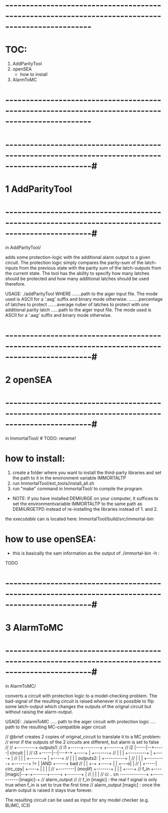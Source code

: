 
# -------------------------------------------------------------------------------------------------
# TOC:
  1. AddParityTool
  2. openSEA
     - how to install
  3. AlarmToMC
# -------------------------------------------------------------------------------------------------



# -------------------------------------------------------------------------------------------------#
# 1 AddParityTool                                                                                  #
# -------------------------------------------------------------------------------------------------#
in AddParityTool/

adds some protection-logic with the additional alarm output to a given circuit. The protection logic
simply compares the parity-sum of the latch-inputs from the previous state with the parity sum of the
latch-outputs from the current state. The tool has the ability to specify how many latches should be
protected and how many additional latches should be used therefore.

USAGE: ./addParityTool <aiger-input> <percentage> <avg-latches> <aiger-output>
  WHERE
	 <aiger-input>.......path to the aiger input file. The mode used is ASCII for a '.aag'
	                     suffix and binary mode otherwise.
	 <percentage>........percentage of latches to protect
	 <avg-latches>.......average nuber of latches to protect with one additional parity latch
	 <aiger-output>......path to the aiger input file. The mode used is ASCII for a '.aag'
	                     suffix and binary mode otherwise.



# -------------------------------------------------------------------------------------------------#
# 2 openSEA                                                                                        #
# -------------------------------------------------------------------------------------------------#
in ImmortalTool/    # TODO: rename!

# how to install:
1. create a folder where you want to install the third-party libraries and set the path to it in 
   the environment variable IMMORTALTP
2. run ImmortalTool/ext_tools/install_all.sh
3. run "make" command in ImmortalTool/ to compile the program.

* NOTE: if you have installed DEMIURGE on your computer, it suffices to set the environmentvariable
IMMORTALTP to the same path as DEMIURGETPD instead of re-installing the libraries instead of 1. and 2.

the *executable* can is located here: ImmortalTool/build/src/immortal-bin

# how to use openSEA:
* this is basically the sam information as the output of ./immortal-bin -h :

TODO






# -------------------------------------------------------------------------------------------------#
# 3 AlarmToMC                                                                                      #
# -------------------------------------------------------------------------------------------------#
in AlarmToMC/

converts a circuit with protection logic to a model-checking problem. The bad-signal of the resulting
circuit is raised whenever it is possible to flip some latch-output which changes the outputs of the
orignal circuit but without raising the alarm-output.

USAGE: ./alarmToMC <input-aiger-file> <output-aiger-file>
     <input-aiger-file> ..... path to the aiger circuit with protection logic
     <output-aiger-file> .... path to the resulting MC-compatible aiger circuit

// @brief creates 2 copies of original_circuit to translate it to a MC problem:
// error if the outputs of the 2 circuits are different, but alarm is set to false
//
//					                   +---------+ outputs1:
//					i1  +-----+--------+         +-------+
//					i2  |-----|--+-----| circuit |       |
//					i3  +-----|--|---+-+         +----+  |    +-------+
//				           	  |  |   | +---------+    |  +----+       |
//          				  |  |   |                +-------+       |          +----+
//	          				  |  |   |             outputs2:  |       +----------+    |
//				          	  |  |   | +---------+    +-------+  !=   |          |AND +-----+ bad
//	           				  |  |   +-+         +----+       |       |     +---o|    |
//		           			  |  +-----| circ_cpy|       +----+       |     |    |    |
//		          			  +--------| (modif) +-------+    |       |     |    +----+
//			 	   	f_in +----[magic]--+-+-------+-----+      +-------+     |
//			   	                         |             |                    |
//	  		       ci .. cn -------------+             +------------[magic]-+
//													                       alarm_output
//
// f_in [magic] : the real f signal is only true when f_in is set to true the first time
// alarm_output [magic] : once the alarm output is raised it stays true forever.


The resulting circuit can be used as input for any model checker (e.g. BLIMC, IC3)

